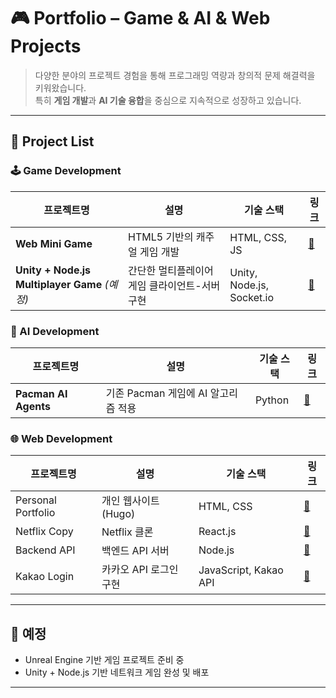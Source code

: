 
# 🎮 Portfolio – Game & AI & Web Projects


> 다양한 분야의 프로젝트 경험을 통해 프로그래밍 역량과 창의적 문제 해결력을 키워왔습니다.  
> 특히 **게임 개발**과 **AI 기술 융합**을 중심으로 지속적으로 성장하고 있습니다.


---


## 📂 Project List

### 🕹️ Game Development
| 프로젝트명 | 설명 | 기술 스택 | 링크 |
|-----------|------|-----------|------|
| **Web Mini Game**  | HTML5 기반의 캐주얼 게임 개발 | HTML, CSS, JS | [🔗](https://github.com/m97j/WG_casual_card) |
| **Unity + Node.js Multiplayer Game** *(예정)* | 간단한 멀티플레이어 게임 클라이언트-서버 구현 | Unity, Node.js, Socket.io | [🔗](https://github.com/m97j/FpsGame)  |

### 🧠 AI Development
| 프로젝트명 | 설명 | 기술 스택 | 링크 |
|-----------|------|-----------|------|
| **Pacman AI Agents** | 기존 Pacman 게임에 AI 알고리즘 적용 | Python | [🔗](https://github.com/m97j/pacman-ai) |

### 🌐 Web Development
| 프로젝트명 | 설명 | 기술 스택 | 링크 |
|-----------|------|-----------|------|
| Personal Portfolio | 개인 웹사이트 (Hugo) | HTML, CSS | [🔗](https://github.com/m97j/m97j.github.io) |
| Netflix Copy | Netflix 클론 | React.js | [🔗](https://github.com/m97j/wsd_sj2-neflx_cop) |
| Backend API | 백엔드 API 서버 | Node.js | [🔗](https://github.com/m97j/wsd_sj3_mjk) |
| Kakao Login | 카카오 API 로그인 구현 | JavaScript, Kakao API | [🔗](https://github.com/m97j/wsd_sj4) |

---

## 🚧 예정
- Unreal Engine 기반 게임 프로젝트 준비 중
- Unity + Node.js 기반 네트워크 게임 완성 및 배포


---


